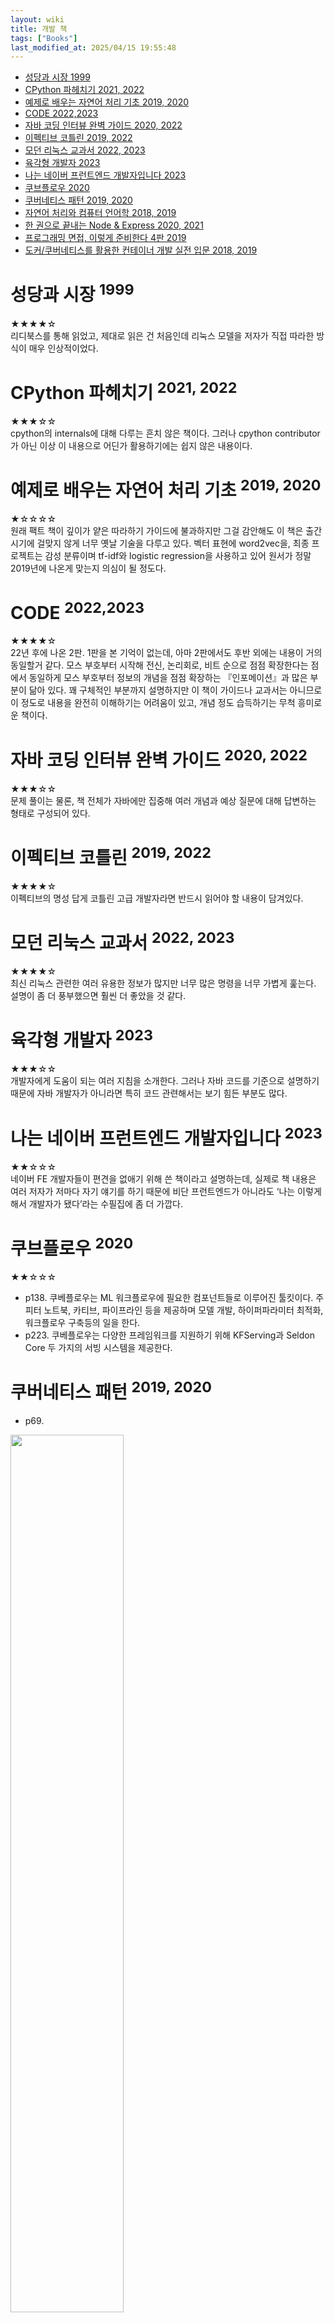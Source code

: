 ```yaml
---
layout: wiki 
title: 개발 책
tags: ["Books"]
last_modified_at: 2025/04/15 19:55:48
---
```


<!-- TOC -->

- [성당과 시장 1999](#성당과-시장-1999)
- [CPython 파헤치기 2021, 2022](#cpython-파헤치기-2021-2022)
- [예제로 배우는 자연어 처리 기초 2019, 2020](#예제로-배우는-자연어-처리-기초-2019-2020)
- [CODE 2022,2023](#code-20222023)
- [자바 코딩 인터뷰 완벽 가이드 2020, 2022](#자바-코딩-인터뷰-완벽-가이드-2020-2022)
- [이펙티브 코틀린 2019, 2022](#이펙티브-코틀린-2019-2022)
- [모던 리눅스 교과서 2022, 2023](#모던-리눅스-교과서-2022-2023)
- [육각형 개발자 2023](#육각형-개발자-2023)
- [나는 네이버 프런트엔드 개발자입니다 2023](#나는-네이버-프런트엔드-개발자입니다-2023)
- [쿠브플로우 2020](#쿠브플로우-2020)
- [쿠버네티스 패턴 2019, 2020](#쿠버네티스-패턴-2019-2020)
- [자연어 처리와 컴퓨터 언어학 2018, 2019](#자연어-처리와-컴퓨터-언어학-2018-2019)
- [한 권으로 끝내는 Node \& Express 2020, 2021](#한-권으로-끝내는-node--express-2020-2021)
- [프로그래밍 면접, 이렇게 준비한다 4판 2019](#프로그래밍-면접-이렇게-준비한다-4판-2019)
- [도커/쿠버네티스를 활용한 컨테이너 개발 실전 입문 2018, 2019](#도커쿠버네티스를-활용한-컨테이너-개발-실전-입문-2018-2019)

<!-- /TOC -->

# 성당과 시장 <sup>1999</sup>
★★★★☆  
리디북스를 통해 읽었고, 제대로 읽은 건 처음인데 리눅스 모델을 저자가 직접 따라한 방식이 매우 인상적이었다.

# CPython 파헤치기 <sup>2021, 2022</sup>
★★★☆☆  
cpython의 internals에 대해 다루는 흔치 않은 책이다. 그러나 cpython contributor가 아닌 이상 이 내용으로 어딘가 활용하기에는 쉽지 않은 내용이다.

# 예제로 배우는 자연어 처리 기초 <sup>2019, 2020</sup>
★☆☆☆☆  
원래 팩트 책이 깊이가 얕은 따라하기 가이드에 불과하지만 그걸 감안해도 이 책은 출간 시기에 걸맞지 않게 너무 옛날 기술을 다루고 있다. 벡터 표현에 word2vec을, 최종 프로젝트는 감성 분류이며 tf-idf와 logistic regression을 사용하고 있어 원서가 정말 2019년에 나온게 맞는지 의심이 될 정도다.

# CODE <sup>2022,2023</sup>
★★★★☆  
22년 후에 나온 2판. 1판을 본 기억이 없는데, 아마 2판에서도 후반 외에는 내용이 거의 동일할거 같다. 모스 부호부터 시작해 전신, 논리회로, 비트 순으로 점점 확장한다는 점에서 동일하게 모스 부호부터 정보의 개념을 점점 확장하는 『인포메이션』과 많은 부분이 닮아 있다. 꽤 구체적인 부분까지 설명하지만 이 책이 가이드나 교과서는 아니므로 이 정도로 내용을 완전히 이해하기는 어려움이 있고, 개념 정도 습득하기는 무척 흥미로운 책이다.

# 자바 코딩 인터뷰 완벽 가이드 <sup>2020, 2022</sup>
★★★☆☆  
문제 풀이는 물론, 책 전체가 자바에만 집중해 여러 개념과 예상 질문에 대해 답변하는 형태로 구성되어 있다.

# 이펙티브 코틀린 <sup>2019, 2022</sup>
★★★★☆  
이펙티브의 명성 답게 코틀린 고급 개발자라면 반드시 읽어야 할 내용이 담겨있다.

# 모던 리눅스 교과서 <sup>2022, 2023</sup>
★★★★☆  
최신 리눅스 관련한 여러 유용한 정보가 많지만 너무 많은 명령을 너무 가볍게 훑는다. 설명이 좀 더 풍부했으면 훨씬 더 좋았을 것 같다.

# 육각형 개발자 <sup>2023</sup>
★★★☆☆  
개발자에게 도움이 되는 여러 지침을 소개한다. 그러나 자바 코드를 기준으로 설명하기 때문에 자바 개발자가 아니라면 특히 코드 관련해서는 보기 힘든 부분도 많다.

# 나는 네이버 프런트엔드 개발자입니다 <sup>2023</sup>
★★☆☆☆  
네이버 FE 개발자들이 편견을 없애기 위해 쓴 책이라고 설명하는데, 실제로 책 내용은 여러 저자가 저마다 자기 얘기를 하기 때문에 비단 프런트엔드가 아니라도 ‘나는 이렇게 해서 개발자가 됐다’라는 수필집에 좀 더 가깝다.


# 쿠브플로우 <sup>2020</sup>
★★☆☆☆  
- p138. 쿠베플로우는 ML 워크플로우에 필요한 컴포넌트들로 이루어진 툴킷이다. 주피터 노트북, 카티브, 파이프라인 등을 제공하며 모델 개발, 하이퍼파라미터 최적화, 워크플로우 구축등의 일을 한다.
- p223. 쿠베플로우는 다양한 프레임워크를 지원하기 위해 KFServing과 Seldon Core 두 가지의 서빙 시스템을 제공한다.

# 쿠버네티스 패턴 <sup>2019, 2020</sup>
- p69.  
<img src="https://user-images.githubusercontent.com/1250095/174101893-13859b61-0f4b-424f-9bf5-528dc1384036.png" width="60%">

# 자연어 처리와 컴퓨터 언어학 <sup>2018, 2019</sup>
★★★☆☆  
튜토리얼을 책으로 엮어내는 팩트의 실용서. Spacy와 Gensim 위주로 소개하고 딥러닝 NLP도 언급한다. 구체적인 원리를 파헤치는건 아니고 말 그대로 따라해보기 또는 이런 논문이 있다 소개 정도. 아쉽게도 Spacy가 한글이 안되기 때문에 유용함이 떨어진다. 무리하게 용어를 한글화한 번역이 아쉽다.

- p85. word vector는 흥미로운 word representation이다. 단어를 벡터로 표현하기 위해 단순히 2개 층으로 이뤄진 얕은 신경망 shallow nn을 학습시킨다.
- p101. 품사 태거를 학습하기 위한 일부 확률 모델은 품사 예측을 위해 hmm을 사용했다.
- p284. doc2vec은 문서 벡터를 구현하기 위해 paragraph id를 추가했다.

# 한 권으로 끝내는 Node & Express <sup>2020, 2021</sup>
★★★★☆  
상당히 친절하게 노드 기반의 FE 개발에 대해 잘 설명한 책이다. 번역도 깔끔하다.

- 서버 사이드 어플리케이션은 서버 사이드 렌더링 <sup>Server-Side Rendering(SSR)</sup>, 클라이언트 사이트 어플리케이션 <sup>SPA</sup>로 불릴때가 많다.
- p59. 퍼그는 매력적이지만 추상화가 너무 강하다 보니 호불호가 갈리는 편. FE 개발자 대부분은 마크업 언어가 무참하게 변형되는 모습을 그리 달가워하지 않았다. 핸들바를 권한다.
- p139. 템플릿은 HTML 5 보일러플레이트가 좋은 출발점이 될 것. ThemeForest나 WrapBootstrap도 바로 사용 가능한 HTML 5 테마가 수백 개 있으므로 참고.
- p210. stress test는 Artillery로.  
```
"scripts": {
    "stress": "artillery quick --count 10 -n 20 http://localhost:3000/"
}
```
`npm run stress`로 실행.
- p245. 2년, 20년, 200년이 흐르더라도 유지할 수 있는 URI를 만드는 게 웹마스터의 책임이다. 이를 위해서는 충분한 생각과 조직, 헌신이 필요하다. - 팀 버너스 리
- p265. CORS를 구현하는 가장 쉬운 방법은 cors 패키지다.  

```javascript
const cors = require('cors')

app.use(cors())
// app.use('/api', cors())
```
- 16장은 React를 이용해 SPA로 개선
- p359. 노드의 내장 디버거 `node inspect meadowlark.js`

# 프로그래밍 면접, 이렇게 준비한다 4판 <sup>2019</sup>
- p522. 어떤 프로그래밍 언어를 가장 좋아하나요? 개발자 중에는 자신이 주로 개발하는 언어, 컴퓨터, 운영체제 등에 대해 종교적인 집착을 갖고 있는 사람들이 많다. 주어진 문제를 해결하는데 부적절함에도 불구하고 끝까지 자기가 좋아하는 것을 고집하는 경향이 있다.
- p524. 이직 사유: 환경 변화, 어쩔 수 없는 요인(부서 이동), 면접관이 이미 알고 있는 약점(시스템 프로그래밍을 잘 해야 하는데 그 부분이 약했고 흥미를 느끼지도 못해 어려움이 있었다)

# 도커/쿠버네티스를 활용한 컨테이너 개발 실전 입문 <sub>2018, 2019</sub>
도커 입문자를 위한 일본책 답게 GCP를 기반으로 한 친절한 가이드를 제공한다.

- 도커 컨테이너 배포
- 쿠버네티스 입문/클러스터 구축  
    - GKE에서 진행
- 쿠버네티스 실전
    - kubectl, helm등 다양한 활용 방법 소개, rolling update 전략, service mesh Istio 언급.
- 컨테이너 운영
    - log 관리, GCP의 stackdriver logging 소개(현재는 Cloud Logging)
- 가벼운 도커 이미지 만들기
    - scratch, busybox, alpine 까지 소개한다.

